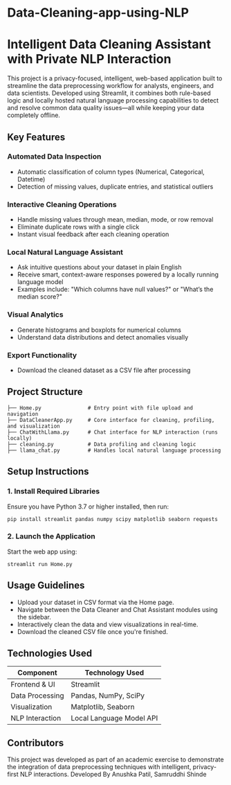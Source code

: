 # Data-Cleaning-app-using-NLP

# Intelligent Data Cleaning Assistant with Private NLP Interaction

This project is a privacy-focused, intelligent, web-based application built to streamline the data preprocessing workflow for analysts, engineers, and data scientists. Developed using Streamlit, it combines both rule-based logic and locally hosted natural language processing capabilities to detect and resolve common data quality issues—all while keeping your data completely offline.

## Key Features

### Automated Data Inspection

* Automatic classification of column types (Numerical, Categorical, Datetime)
* Detection of missing values, duplicate entries, and statistical outliers

### Interactive Cleaning Operations

* Handle missing values through mean, median, mode, or row removal
* Eliminate duplicate rows with a single click
* Instant visual feedback after each cleaning operation

### Local Natural Language Assistant

* Ask intuitive questions about your dataset in plain English
* Receive smart, context-aware responses powered by a locally running language model
* Examples include: "Which columns have null values?" or "What’s the median score?"

### Visual Analytics

* Generate histograms and boxplots for numerical columns
* Understand data distributions and detect anomalies visually

### Export Functionality

* Download the cleaned dataset as a CSV file after processing

## Project Structure

```
├── Home.py               # Entry point with file upload and navigation
├── DataCleanerApp.py     # Core interface for cleaning, profiling, and visualization
├── ChatWithLlama.py      # Chat interface for NLP interaction (runs locally)
├── cleaning.py           # Data profiling and cleaning logic
├── llama_chat.py         # Handles local natural language processing
```

## Setup Instructions

### 1. Install Required Libraries

Ensure you have Python 3.7 or higher installed, then run:

```
pip install streamlit pandas numpy scipy matplotlib seaborn requests
```

### 2. Launch the Application

Start the web app using:

```
streamlit run Home.py
```

## Usage Guidelines

* Upload your dataset in CSV format via the Home page.
* Navigate between the Data Cleaner and Chat Assistant modules using the sidebar.
* Interactively clean the data and view visualizations in real-time.
* Download the cleaned CSV file once you're finished.

## Technologies Used

| Component       | Technology Used          |
| --------------- | ------------------------ |
| Frontend & UI   | Streamlit                |
| Data Processing | Pandas, NumPy, SciPy     |
| Visualization   | Matplotlib, Seaborn      |
| NLP Interaction | Local Language Model API |

## Contributors

This project was developed as part of an academic exercise to demonstrate the integration of data preprocessing techniques with intelligent, privacy-first NLP interactions.
Developed By
Anushka Patil,
Samruddhi Shinde


